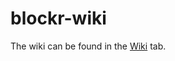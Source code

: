 # blockr-wiki

The wiki can be found in the [Wiki](https://github.com/ESD6-blockr/blockr-wiki/wiki/Home) tab.
